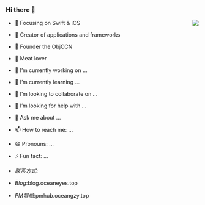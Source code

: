 ### Hi there 👋

<img align="right" src="https://github-readme-stats.vercel.app/api?username=OcaenEyes&show_icons=true&icon_color=CE1D2D&text_color=718096&bg_color=ffffff&hide_title=true" />

- :orange_book: Focusing on Swift & iOS
- :hammer: Creator of applications and frameworks
- :ram: Founder the ObjCCN
- :meat_on_bone: Meat lover

- 🔭 I’m currently working on ...
- 🌱 I’m currently learning ...
- 👯 I’m looking to collaborate on ...
- 🤔 I’m looking for help with ...
- 💬 Ask me about ...
- 📫 How to reach me: ...
- 😄 Pronouns: ...
- ⚡ Fun fact: ...
- *联系方式*:
- *Blog*:blog.oceaneyes.top
- *PM导航*:pmhub.oceangzy.top







<!--
**OcaenEyes/OcaenEyes** is a ✨ _special_ ✨ repository because its `README.md` (this file) appears on your GitHub profile.

Here are some ideas to get you started:

- 🔭 I’m currently working on ...
- 🌱 I’m currently learning ...
- 👯 I’m looking to collaborate on ...
- 🤔 I’m looking for help with ...
- 💬 Ask me about ...
- 📫 How to reach me: ...
- 😄 Pronouns: ...
- ⚡ Fun fact: ...
-->

